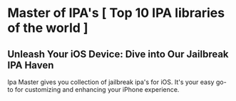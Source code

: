 # Master of IPA's [ Top 10 IPA libraries of the world ]
## Unleash Your iOS Device: Dive into Our Jailbreak IPA Haven
Ipa Master gives you collection of jailbreak ipa's for iOS. It's your easy go-to for customizing and enhancing your iPhone experience.
